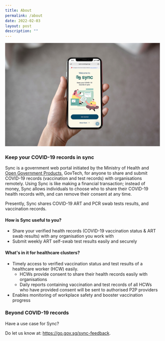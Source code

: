 ```yaml
---
title: About
permalink: /about
date: 2022-02-03
layout: post
description: ""
---
```



![Alt text for image on Isomer site](/images/iPhone%20Mockup.jpg)

### **Keep your COVID-19 records in sync**
Sync is a government web portal initiated by the Ministry of Health and [Open Government Products](https://www.open.gov.sg/), GovTech, for anyone to share and submit COVID-19 records (vaccination and test records) with organisations remotely. Using Sync is like making a financial transaction; instead of money, Sync allows individuals to choose who to share their COVID-19 health records with, and can remove their consent at any time. 

Presently, Sync shares COVID-19 ART and PCR swab tests results, and vaccination records.


#### **How is Sync useful to you?** 
* Share your verified health records (COVID-19 vaccination status & ART swab results) with any organisation you work with
* Submit weekly ART self-swab test results easily and securely


#### **What's in it for healthcare clusters?** 
* Timely access to verified vaccination status and test results of a healthcare worker (HCW) easily.
	* HCWs provide consent to share their health records easily with organisations 
	* Daily reports containing vaccination and test records of all HCWs who have provided consent will be sent to authorised P2P providers 
* Enables monitoring of workplace safety and booster vaccination progress



### **Beyond COVID-19 records**
Have a use case for Sync? 

Do let us know at: https://go.gov.sg/sync-feedback.